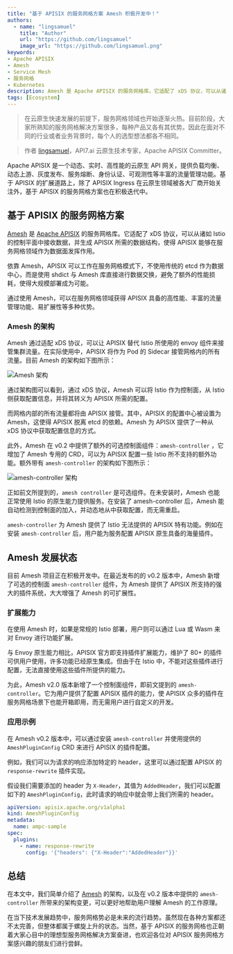 ```yaml
---
title: "基于 APISIX 的服务网格方案 Amesh 积极开发中！"
authors:
  - name: "lingsamuel"
    title: "Author"
    url: "https://github.com/lingsamuel"
    image_url: "https://github.com/lingsamuel.png"
keywords: 
- Apache APISIX
- Amesh
- Service Mesh
- 服务网格
- Kubernetes
description: Amesh 是 Apache APISIX 的服务网格库。它适配了 xDS 协议，可以从诸如 Istio 的控制平面中接收数据，并生成 APISIX 所需的数据结构，使得 APISIX 能够在服务网格领域作为数据面发挥作用。
tags: [Ecosystem]
---
```


> 在云原生快速发展的前提下，服务网格领域也开始逐渐火热。目前阶段，大家所熟知的服务网格解决方案很多，每种产品又各有其优势。因此在面对不同的行业或者业务背景时，每个人的选型想法都各不相同。

<!--truncate-->

> 作者 [lingsamuel](https://github.com/lingsamuel)，API7.ai 云原生技术专家，Apache APISIX Committer。

Apache APISIX 是一个动态、实时、高性能的云原生 API 网关，提供负载均衡、动态上游、灰度发布、服务熔断、身份认证、可观测性等丰富的流量管理功能。基于 APISIX 的扩展道路上，除了 APISIX Ingress 在云原生领域被各大厂商开始关注外，基于 APISIX 的服务网格方案也在积极迭代中。

## 基于 APISIX 的服务网格方案

[Amesh](https://github.com/api7/amesh) 是 [Apache APISIX](https://github.com/apache/apisix) 的服务网格库。它适配了 xDS 协议，可以从诸如 Istio 的控制平面中接收数据，并生成 APISIX 所需的数据结构，使得 APISIX 能够在服务网格领域作为数据面发挥作用。

依靠 Amesh，APISIX 可以工作在服务网格模式下，不使用传统的 etcd 作为数据中心，而是使用 shdict 与 Amesh 库直接进行数据交换，避免了额外的性能损耗，使得大规模部署成为可能。

通过使用 Amesh，可以在服务网格领域获得 APISIX 具备的高性能、丰富的流量管理功能、易扩展性等多种优势。

### Amesh 的架构

Amesh 通过适配 xDS 协议，可以让 APISIX 替代 Istio 所使用的 envoy 组件来接管集群流量。在实际使用中，APISIX 将作为 Pod 的 Sidecar 接管网格内的所有流量。目前 Amesh 的架构如下图所示：

![Amesh 架构](https://static.apiseven.com/uploads/2023/01/19/99lIgVfj_image42fix.png)

通过架构图可以看到，通过 xDS 协议，Amesh 可以将 Istio 作为控制面，从 Istio 侧获取配置信息，并将其转义为 APISIX 所需的配置。

而网格内部的所有流量都将由 APISIX 接管。其中，APISIX 的配置中心被设置为 Amesh，这使得 APISIX 脱离 etcd 的依赖。Amesh 为 APISIX 提供了一种从 xDS 协议中获取配置信息的方式。

此外，Amesh 在 v0.2 中提供了额外的可选控制面组件：`amesh-controller` ，它增加了 Amesh 专用的 CRD，可以为 APISIX 配置一些 Istio 所不支持的额外功能。额外带有 `amesh-controller` 的架构如下图所示：

![amesh-controller 架构](https://static.apiseven.com/uploads/2023/01/19/AQCRwtA8_image43fix.png)

正如前文所提到的，`amesh controller` 是可选组件。在未安装时，Amesh 也能正常使用 Istio 的原生能力提供服务。在安装了 amesh-controller 后，Amesh 能自动检测到控制面的加入，并动态地从中获取配置，而无需重启。

`amesh-controller` 为 Amesh 提供了 Istio 无法提供的 APISIX 特有功能。例如在安装 `amesh-controller` 后，用户能为服务配置 APISIX 原生具备的海量插件。

## Amesh 发展状态

目前 Amesh 项目正在积极开发中。在最近发布的的 v0.2 版本中，Amesh 新增了可选的控制面 `amesh-controller` 组件，为 Amesh 提供了 APISIX 所支持的强大的插件系统，大大增强了 Amesh 的可扩展性。

### 扩展能力

在使用 Amesh 时，如果是常规的 Istio 部署，用户则可以通过 Lua 或 Wasm 来对 Envoy 进行功能扩展。

与 Envoy 原生能力相比，APISIX 官方即支持插件扩展能力，维护了 80+ 的插件可供用户使用，许多功能已经原生集成。但由于在 Istio 中，不能对这些插件进行配置，无法直接使用这些插件所提供的能力。

为此，Amesh v2.0 版本新增了一个控制面组件，即前文提到的 `amesh-controller`。它为用户提供了配置 APISIX 插件的能力，使 APISIX 众多的插件在服务网格场景下也能开箱即用，而无需用户进行自定义的开发。

### 应用示例

在 Amesh v0.2 版本中，可以通过安装 `amesh-controller` 并使用提供的 `AmeshPluginConfig` CRD 来进行 APISIX 的插件配置。

例如，我们可以为请求的响应添加特定的 header，这里可以通过配置 APISIX 的 `response-rewrite` 插件实现。

假设我们需要添加的 header 为 `X-Header`，其值为 `AddedHeader`，我们可以配置如下的 `AmeshPluginConfig`，此时请求的响应中就会带上我们所需的 header。

```YAML
apiVersion: apisix.apache.org/v1alpha1
kind: AmeshPluginConfig
metadata:
  name: ampc-sample
spec:
  plugins:
    - name: response-rewrite
      config: '{"headers": {"X-Header":"AddedHeader"}}'
```

## 总结

在本文中，我们简单介绍了 [Amesh](https://github.com/api7/amesh) 的架构，以及在 v0.2 版本中提供的 `amesh-controller` 所带来的架构变更，可以更好地帮助用户理解 Amesh 的工作原理。

在当下技术发展趋势中，服务网格势必是未来的流行趋势。虽然现在各种方案都还不太完善，但整体都属于螺旋上升的状态。当然，基于 APISIX 的服务网格也正朝着大家心目中的理想型服务网格解决方案奋进，也欢迎各位对 APISIX 服务网格方案感兴趣的朋友们进行尝鲜。
